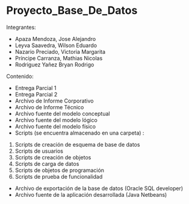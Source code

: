 # Proyecto_Base_De_Datos
Integrantes: 
* Apaza Mendoza, Jose Alejandro
* Leyva Saavedra, Wilson Eduardo
* Nazario Preciado, Victoria Margarita
* Príncipe Carranza, Mathias Nicolas
* Rodriguez Yañez Bryan Rodrigo

Contenido:
* Entrega Parcial 1
* Entrega Parcial 2
* Archivo de Informe Corporativo
* Archivo de Informe Técnico
* Archivo fuente del modelo conceptual
* Archivo fuente del modelo lógico
* Archivo fuente del modelo físico
* Scripts (se encuentra almacenado en una carpeta) :
1. Scripts de creación de esquema de base de datos
2. Scripts de usuarios
3. Scripts de creación de objetos
4. Scripts de carga de datos
5. Scripts de objetos de programación
6. Scripts de prueba de funcionalidad
* Archivo de exportación de la base de datos (Oracle SQL developer)
* Archivo fuente de la aplicación desarrollada (Java Netbeans) 
